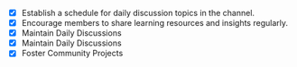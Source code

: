 - [x] Establish a schedule for daily discussion topics in the channel.
- [x] Encourage members to share learning resources and insights regularly.
- [x] Maintain Daily Discussions
- [x] Maintain Daily Discussions
- [x] Foster Community Projects